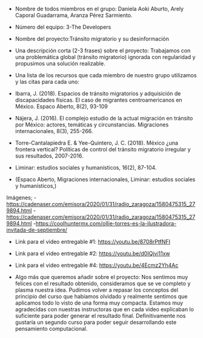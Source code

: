 - Nombre de todos miembros en el grupo: Daniela Aoki Aburto, Arely Caporal Guadarrama, Aranza Pérez Sarmiento.

- Número del equipo: 3-The Developers

- Nombre del proyecto:Tránsito migratorio y su desinformación

- Una descripción corta (2-3 frases) sobre el proyecto: Trabajamos con una problemática global (tránsito migratorio) ignorada con regularidad y propusimos una solución realizable.

- Una lista de los recursos que cada miembro de nuestro grupo utilizamos y las citas para cada uno:
- Ibarra, J. (2018). Espacios de tránsito migratorios y adquisición de discapacidades físicas. El caso de migrantes centroamericanos en México. Espaco Aberto, 8(2), 93-109
- Nájera, J. (2016). El complejo estudio de la actual migración en tránsito por México: actores, temáticas y circunstancias. Migraciones internacionales, 8(3), 255-266.
- Torre-Cantalapiedra E. & Yee-Quintero, J. C. (2018). México ¿una frontera vertical? Políticas de control del tránsito migratorio irregular y sus resultados, 2007-2016.
- Liminar: estudios sociales y humanísticos, 16(2), 87-104.
- (Espaco Aberto, Migraciones internacionales, Liminar: estudios sociales y humanísticos,)

Imágenes;
-https://cadenaser.com/emisora/2020/01/31/radio_zaragoza/1580475315_279894.html
-https://cadenaser.com/emisora/2020/01/31/radio_zaragoza/1580475315_279894.html
-https://coolhuntermx.com/ollie-torres-es-la-ilustradora-invitada-de-septiembre/


- Link para el video entregable #1: https://youtu.be/8708rPtfNFI

- Link para el video entregable #2: https://youtu.be/d0IQjvi11xw

- Link para el video entregable #4: https://youtu.be/4Ecmz2Yh4Ac

- Algo más que queremos añadir sobre el proyecto: Nos sentimos muy felices con el resultado obtenido, consideramos que se ve completo y plasma nuestra idea. Pudimos volver a repasar los conceptos del principio del curso que habíamos olvidado y realmente sentimos que aplicamos todo lo visto de una forma muy compacta. Estamos muy agradecidas con nuestras instructoras que en cada video explicaban lo suficiente para poder generar el resultado final. Definitivamente nos gustaría un segundo curso para poder seguir desarrollando este pensamiento computacional.
